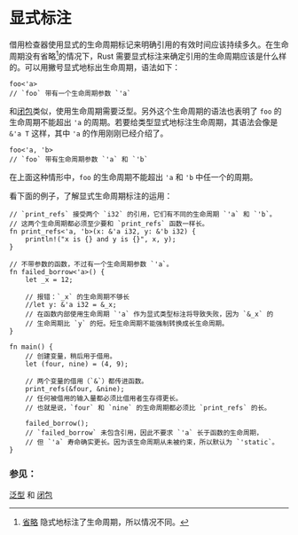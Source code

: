 # 显式标注

借用检查器使用显式的生命周期标记来明确引用的有效时间应该持续多久。在生命周期没有省略[^1]的情况下，Rust 需要显式标注来确定引用的生命周期应该是什么样的。可以用撇号显式地标出生命周期，语法如下：

```rust,ignore
foo<'a>
// `foo` 带有一个生命周期参数 `'a`
```

和[闭包][anonymity]类似，使用生命周期需要泛型。另外这个生命周期的语法也表明了 `foo` 的生命周期不能超出 `'a` 的周期。若要给类型显式地标注生命周期，其语法会像是 `&'a T` 这样，其中 `'a` 的作用刚刚已经介绍了。

```rust,ignore
foo<'a, 'b>
// `foo` 带有生命周期参数 `'a` 和 `'b`
```

在上面这种情形中，`foo` 的生命周期不能超出 `'a` 和 `'b` 中任一个的周期。

看下面的例子，了解显式生命周期标注的运用：

```rust,editable,ignore,mdbook-runnable
// `print_refs` 接受两个 `i32` 的引用，它们有不同的生命周期 `'a` 和 `'b`。
// 这两个生命周期都必须至少要和 `print_refs` 函数一样长。
fn print_refs<'a, 'b>(x: &'a i32, y: &'b i32) {
    println!("x is {} and y is {}", x, y);
}

// 不带参数的函数，不过有一个生命周期参数 `'a`。
fn failed_borrow<'a>() {
    let _x = 12;

    // 报错：`_x` 的生命周期不够长
    //let y: &'a i32 = &_x;
    // 在函数内部使用生命周期 `'a` 作为显式类型标注将导致失败，因为 `&_x` 的
    // 生命周期比 `y` 的短。短生命周期不能强制转换成长生命周期。
}

fn main() {
    // 创建变量，稍后用于借用。
    let (four, nine) = (4, 9);

    // 两个变量的借用（`&`）都传进函数。
    print_refs(&four, &nine);
    // 任何被借用的输入量都必须比借用者生存得更长。
    // 也就是说，`four` 和 `nine` 的生命周期都必须比 `print_refs` 的长。

    failed_borrow();
    // `failed_borrow` 未包含引用，因此不要求 `'a` 长于函数的生命周期，
    // 但 `'a` 寿命确实更长。因为该生命周期从未被约束，所以默认为 `'static`。
}
```

[^1]: [省略][elision] 隐式地标注了生命周期，所以情况不同。

### 参见：

[泛型][generics] 和 [闭包][closures]

[anonymity]: ../../fn/closures/anonymity.md
[closures]: ../../fn/closures.md
[elision]: elision.md
[generics]: ../../generics.md
